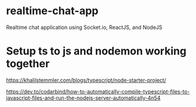 # realtime-chat-app
Realtime chat application using Socket.io, ReactJS, and NodeJS

# Setup ts to js and nodemon working together
https://khalilstemmler.com/blogs/typescript/node-starter-project/

https://dev.to/codarbind/how-to-automatically-compile-typescript-files-to-javascript-files-and-run-the-nodejs-server-automatically-4n54

